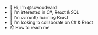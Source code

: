 - 👋 Hi, I’m @scwoodward
- 👀 I’m interested in C#, React & SQL
- 🌱 I’m currently learning React
- 💞️ I’m looking to collaborate on C# & React
- 📫 How to reach me 

<!---
scwoodward/scwoodward is a ✨ special ✨ repository because its `README.md` (this file) appears on your GitHub profile.
You can click the Preview link to take a look at your changes.
--->
